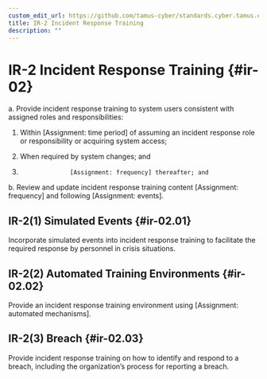 ```yaml
---
custom_edit_url: https://github.com/tamus-cyber/standards.cyber.tamus.edu/tree/main/content/tamus.edu/TAMUS_profile.xml
title: IR-2 Incident Response Training
description: ""
---
```


# IR-2 Incident Response Training {#ir-02}

a. Provide incident response training to system users consistent with assigned roles and responsibilities:

1. Within [Assignment: time period] of assuming an incident response role or responsibility or acquiring system access;

2. When required by system changes; and

3. 
                     [Assignment: frequency] thereafter; and

b. Review and update incident response training content [Assignment: frequency] and following [Assignment: events].

## IR-2(1) Simulated Events {#ir-02.01}

Incorporate simulated events into incident response training to facilitate the required response by personnel in crisis situations.

## IR-2(2) Automated Training Environments {#ir-02.02}

Provide an incident response training environment using [Assignment: automated mechanisms].

## IR-2(3) Breach {#ir-02.03}

Provide incident response training on how to identify and respond to a breach, including the organization’s process for reporting a breach.

